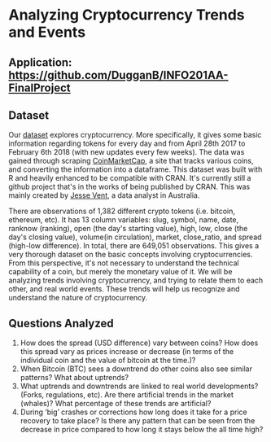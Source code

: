 # Analyzing Cryptocurrency Trends and Events

## Application: https://github.com/DugganB/INFO201AA-FinalProject

## Dataset
Our [dataset](https://www.kaggle.com/jessevent/all-crypto-currencies) explores cryptocurrency. More specifically, it gives some basic information regarding tokens for every day and from April 28th 2017 to February 6th 2018 (with new updates every few weeks). The data was gained through scraping [CoinMarketCap](https://coinmarketcap.com/), a site that tracks various coins, and converting the information into a dataframe. This dataset was built with R and heavily enhanced to be compatible with CRAN. It's currently still a github project that's in the works of being published by CRAN. This was mainly created by [Jesse Vent](https://www.kaggle.com/jessevent), a data analyst in Australia.

There are observations of 1,382 different crypto tokens (i.e. bitcoin, ethereum, etc). It has 13 column variables: slug, symbol, name, date, ranknow (ranking), open (the day's starting value), high, low, close (the day's closing value), volume(in circulation), market, close_ratio, and spread (high-low difference). In total, there are 649,051 observations. This gives a very thorough dataset on the basic concepts involving cryptocurrencies. From this perspective, it's not necessary to understand the technical capability of a coin, but merely the monetary value of it. We will be analyzing trends involving cryptocurrency, and trying to relate them to each other, and real world events. These trends will help us recognize and understand the nature of cryptocurrency.

## Questions Analyzed
1. How does the spread (USD difference) vary between coins? How does this spread vary as prices increase or decrease (in terms of the individual coin and the value of bitcoin at the time.)?
2. When Bitcoin (BTC) sees a downtrend do other coins also see similar patterns? What about uptrends?
3. What uptrends and downtrends are linked to real world developments? (Forks, regulations, etc).  Are there artificial trends in the market (whales)? What percentage of these trends are artificial?
4. During ‘big’ crashes or corrections how long does it take for a price recovery to take place? Is there any pattern that can be seen from the decrease in price compared to how long it stays below the all time high?
